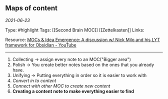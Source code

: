 ## Maps of content 
*2021-06-23*

Type: #highlight 
Tags: [[Second Brain MOC]] [[Zettelkasten]]
Links: 

Resource: [MOCs & Idea Emergence: A discussion w/ Nick Milo and his LYT framework for Obsidian - YouTube](https://www.youtube.com/watch?v=pf830yZf0x0)

---
1. Collecting -> assign every note to an MOC("Bigger area")
2. Polish -> You create better notes based on the ones that you already have. 
3. Unifying -> Putting everything in order so it is easier to work with
4. *Convert in to content*
5. *Connect with other MOC to create new content*
6. **Creating a content note to make everything easier to find**



